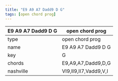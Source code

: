 ```yaml
---
title: "E9 A9 A7 Dadd9 D G"
tags: [open chord prog]
---
```


|E9 A9 A7 Dadd9 D G|open chord prog|
|---|---|
|type|open chord prog|
|name|E9 A9 A7 Dadd9 D G|
|key|G|
|chords|E9,A9,A7,Dadd9,D,G|
|nashville|VI9,II9,II7,Vadd9,V,I|
